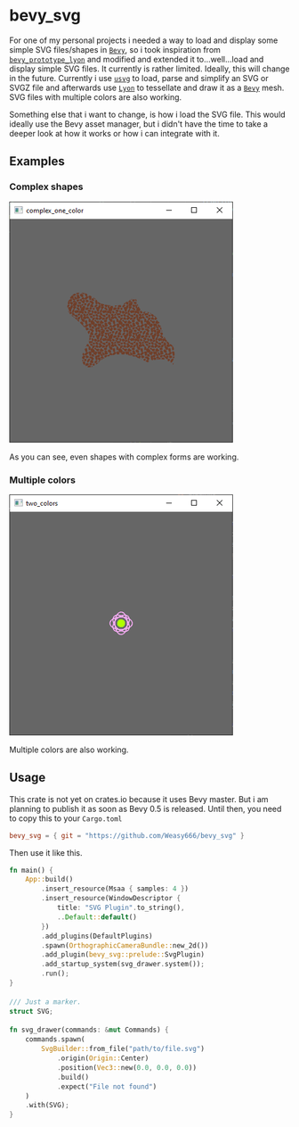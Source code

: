 # bevy_svg

For one of my personal projects i needed a way to load and display some simple SVG files/shapes in [`Bevy`],
so i took inspiration from [`bevy_prototype_lyon`] and modified and extended it to...well...load and display
simple SVG files. It currently is rather limited. Ideally, this will change in the future. Currently i use
[`usvg`] to load, parse and simplify an SVG or SVGZ file and afterwards use [`Lyon`] to tessellate and draw
it as a [`Bevy`] mesh. SVG files with multiple colors are also working.

Something else that i want to change, is how i load the SVG file. This would ideally use the Bevy asset manager,
but i didn't have the time to take a deeper look at how it works or how i can integrate with it.

## Examples
### Complex shapes
![](assets/complex_one_color.png)

As you can see, even shapes with complex forms are working.

### Multiple colors
![](assets/two_colors.png)

Multiple colors are also working.

## Usage

This crate is not yet on crates.io because it uses Bevy master. But i am planning to publish it as soon as Bevy 0.5 is released.
Until then, you need to copy this to your `Cargo.toml`

```toml
bevy_svg = { git = "https://github.com/Weasy666/bevy_svg" }
```

Then use it like this.

```rust
fn main() {
    App::build()
        .insert_resource(Msaa { samples: 4 })
        .insert_resource(WindowDescriptor {
            title: "SVG Plugin".to_string(),
            ..Default::default()
        })
        .add_plugins(DefaultPlugins)
        .spawn(OrthographicCameraBundle::new_2d())
        .add_plugin(bevy_svg::prelude::SvgPlugin)
        .add_startup_system(svg_drawer.system());
        .run();
}

/// Just a marker.
struct SVG;

fn svg_drawer(commands: &mut Commands) {
    commands.spawn(
        SvgBuilder::from_file("path/to/file.svg")
            .origin(Origin::Center)
            .position(Vec3::new(0.0, 0.0, 0.0))
            .build()
            .expect("File not found")
    )
    .with(SVG);
}
```


[`Bevy`]: https://bevyengine.org
[`bevy_prototype_lyon`]: https://github.com/Nilirad/bevy_prototype_lyon
[`Lyon`]: https://github.com/nical/lyon
[`usvg`]: https://github.com/RazrFalcon/resvg
